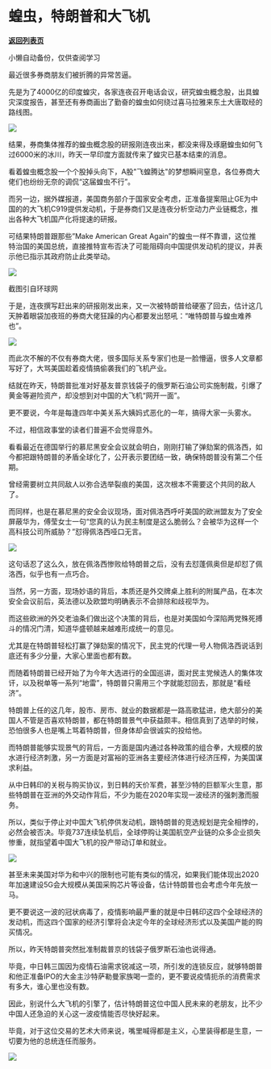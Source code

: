 # 蝗虫，特朗普和大飞机

[**返回列表页**](/gzh/政事堂2019)

小懒自动备份，仅供查阅学习

最近很多券商朋友们被折腾的异常苦逼。  

  

先是为了4000亿的印度蝗灾，各家连夜召开电话会议，研究蝗虫概念股，出具蝗灾深度报告，甚至还有券商画出了勤奋的蝗虫如何绕过喜马拉雅来东土大唐取经的路线图。

  

![](https://mmbiz.qpic.cn/mmbiz_jpg/rxhS23yu8cOHCdLR39JxHeaWwKts9mWRnfpugCSAZDSbI9Ze4pJzeSDM5pyl47Fd3JDJQgAgs8StPAKJ3l8bJw/640?wx_fmt=jpeg)

  

结果，券商集体推荐的蝗虫概念股的研报刚连夜出来，都没来得及琢磨蝗虫如何飞过6000米的冰川，昨天一早印度方面就传来了蝗灾已基本结束的消息。

  

看着蝗虫概念股一个个股掉头向下，A股"飞蝗腾达"的梦想瞬间窒息，各位券商大佬们也纷纷无奈的调侃“这届蝗虫不行”。

  

  

  

而另一边，据外媒报道，美国商务部介于国家安全考虑，正准备提案阻止GE为中国的的大飞机C919提供发动机，于是券商们又是连夜分析空动力产业链概念，推出各种大飞机国产化将提速的研报。

  

可结果特朗普跟那些”Make American Great
Again”的蝗虫一样不靠谱，这位推特治国的美国总统，直接推特宣布否决了可能阻碍向中国提供发动机的提议，并表示他已指示其政府防止此类举动。

  

![](https://mmbiz.qpic.cn/mmbiz_jpg/rxhS23yu8cOHCdLR39JxHeaWwKts9mWRbSAvWvPyEvZanOVal0Xcib6hPrpyWFb5csrImwj4w8rMFHnZ1TSomCA/640?wx_fmt=jpeg)

截图引自环球网

  

于是，连夜撰写赶出来的研报刚发出来，又一次被特朗普给硬塞了回去，估计这几天肿着眼袋加夜班的券商大佬狂躁的内心都要发出怒吼：“唯特朗普与蝗虫难养也”。  

  

![](https://mmbiz.qpic.cn/mmbiz_jpg/rxhS23yu8cOHCdLR39JxHeaWwKts9mWRK18yCAibdGWTEob6icAL1O9WrYFs6q52u3tTo2kd5LPicEgiau6OlpZjfg/640?wx_fmt=jpeg)

  

而此次不解的不仅有券商大佬，很多国际关系专家们也是一脸懵逼，很多人文章都写好了，大骂美国趁着疫情搞偷袭我们的飞机产业。

  

结就在昨天，特朗普批准对好基友普京钱袋子的俄罗斯石油公司实施制裁，引爆了黄金等避险资产，却没想到对中国的大飞机“网开一面”。

  

更不要说，今年是每逢四年中美关系大姨妈式恶化的一年，搞得大家一头雾水。

  

不过，相信政事堂的读者们普遍不会觉得意外。

  

看看最近在德国举行的慕尼黑安全会议就会明白，刚刚打输了弹劾案的佩洛西，如今都把跟特朗普的矛盾全球化了，公开表示要团结一致，确保特朗普没有第二个任期。

  

曾经需要树立共同敌人以弥合选举裂痕的美国，这次根本不需要这个共同的敌人了。  

  

而同样，也是在慕尼黑的安全会议现场，面对佩洛西呼吁美国的欧洲盟友为了安全屏蔽华为，傅莹女士一句“您真的认为民主制度是这么脆弱么？会被华为这样一个高科技公司所威胁？”怼得佩洛西哑口无言。

  

![](https://mmbiz.qpic.cn/mmbiz_jpg/rxhS23yu8cOHCdLR39JxHeaWwKts9mWRZ0Y9xo5pLibUgtsZjsQH9icnIzBicKV1LXvQGM4Yn1mIBm2GK0tGrCadw/640?wx_fmt=jpeg)

  

这句话忍了这么久，放在佩洛西惨败给特朗普之后，没有去怼蓬佩奥但是却怼了佩洛西，似乎也有一点巧合。

  

当然，另一方面，现场妙语的背后，本质还是外交牌桌上胜利的附属产品，在本次安全会议前后，英法德以及欧盟均明确表示不会排除和歧视华为。  

  

而这些欧洲的外交老油条们做出这个决策的背后，也是对美国如今深陷两党殊死搏斗的情况门清，知道华盛顿越来越难形成统一的意见。  

  

尤其是在特朗普轻松打赢了弹劾案的情况下，民主党的代理一号人物佩洛西说话到底还有多少分量，大家心里面也都有数。  

  

而随着特朗普已经开始了为今年大选进行的全国巡讲，面对民主党候选人的集体攻讦，以及税单等一系列“地雷”，特朗普只需用三个字就能怼回去，那就是“看经济”。

  

特朗普上任的这几年，股市、房市、就业的数据都是一路高歌猛进，绝大部分的美国人不管是否喜欢特朗普，都在特朗普景气中获益颇丰。相信真到了选举的时候，恐怕很多人也是嘴上骂着特朗普，但身体却会很诚实的投给他。

  

而特朗普能够实现景气的背后，一方面是国内通过各种政策的组合拳，大规模的放水进行经济刺激，另一方面是对富裕的亚洲各主要经济体进行经济压榨，为美国谋求利益。  

  

从中日韩印的关税与购买协议，到日韩的天价军费，甚至沙特的巨额军火生意，那些特朗普在亚洲的外交动作背后，不少为能在2020年实现一波经济的强刺激而服务。  

  

所以，类似于停止对中国大飞机停供发动机，跟特朗普的竞选规划是完全相悖的，必然会被否决。毕竟737连续坠机后，全球停购让美国航空产业链的众多企业损失惨重，就指望着中国大飞机的投产带动订单和就业。

  

![](https://mmbiz.qpic.cn/mmbiz_jpg/rxhS23yu8cOHCdLR39JxHeaWwKts9mWRc8HRXX1CGcyuu0WOUKvQiawjibiaQvIWEWhrLtsK63LEvozgl7zlmbP6g/640?wx_fmt=jpeg)

  

甚至未来美国对华为和中兴的限制也可能有类似的情况，如果我们能体现出2020年加速建设5G会大规模从美国采购芯片等设备，估计特朗普也会考虑今年先放一马。

  

更不要说这一波的冠状病毒了，疫情影响最严重的就是中日韩印这四个全球经济的发动机，而这四个国家的经济引擎将会决定今年的全球经济形式以及美国产能的购买情况。  

  

所以，昨天特朗普突然批准制裁普京的钱袋子俄罗斯石油也说得通。

  

毕竟，中日韩三国因为疫情石油需求锐减这一项，所引发的连锁反应，就够特朗普和他正准备IPO的大金主沙特萨勒曼家族喝一壶的，更不要说疫情扼杀的消费需求有多大，谁心里也没有数。  

  

因此，别说什么大飞机的引擎了，估计特朗普这位中国人民未来的老朋友，比不少中国人还急迫的关心这一波疫情能否尽快好起来。

  

毕竟，对于这位交易的艺术大师来说，嘴里喊得都是主义，心里装得都是生意，一切要为他的总统连任而服务。

  

![](https://mmbiz.qpic.cn/mmbiz_jpg/rxhS23yu8cPp0iaKAfe0ZsWfgGcY72o9Nror8TicrtnlDsqzY7y4Kum4fM3X0FMEGlbvm9HvZUiaETSnLt4DHNLbQ/640?wx_fmt=jpeg)

  

